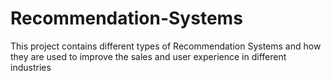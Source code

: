 # Recommendation-Systems
This project contains different types of Recommendation Systems and how they are used to improve the sales and user experience in different industries
